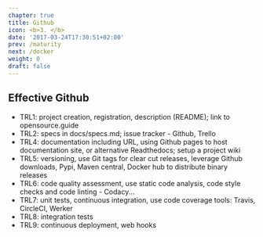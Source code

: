 ```yaml
---
chapter: true
title: Github
icon: <b>3. </b>
date: '2017-03-24T17:30:51+02:00'
prev: /maturity
next: /docker
weight: 0
draft: false
---
```


## Effective Github

* TRL1: project creation, registration, description (README); link to opensource.guide
* TRL2: specs in docs/specs.md; issue tracker - Github, Trello
* TRL4: documentation including URL, using Github pages to host documentation site, or alternative Readthedocs; setup a project wiki
* TRL5: versioning, use Git tags for clear cut releases, leverage Github downloads, Pypi, Maven central, Docker hub to distribute binary releases
* TRL6: code quality assessment, use static code analysis, code style checks and code linting - Codacy...
* TRL7: unit tests, continuous integration, use code coverage tools: Travis, CircleCI, Werker
* TRL8: integration tests
* TRL9: continuous deployment, web hooks
